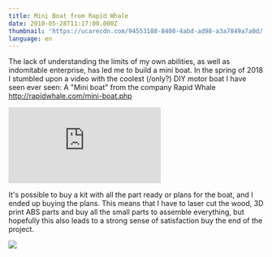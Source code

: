 ```yaml
---
title: Mini Boat from Rapid Whale
date: 2018-05-28T11:17:00.000Z
thumbnail: 'https://ucarecdn.com/94553188-8408-4abd-ad98-a3a7849a7a0d/'
language: en
---
```

The lack of understanding the limits of my own abilities, as well as indomitable enterprise, has led me to build a mini boat. In the spring of 2018 I stumbled upon a video with the coolest (/only?) DIY motor boat I have seen ever seen: A "Mini boat" from the company Rapid Whale <http://rapidwhale.com/mini-boat.php>

<div class="iframe iframe__16x9 mb">
  <iframe src="https://www.youtube.com/embed/ItZRMgxW-cg?rel=0&amp;showinfo=0" frameborder="0" allow="autoplay; encrypted-media" allowfullscreen></iframe>
</div>

It's possible to buy a kit with all the part ready or plans for the boat, and I ended up buying the plans. This means that I have to laser cut the wood, 3D print ABS parts and buy all the small parts to assemble everything, but hopefully this also leads to a strong sense of satisfaction buy the end of the project.

<img src="https://ucarecdn.com/ba515686-9e2d-4c5c-9acf-aecd5e84a9e1/-/format/auto/-/scale_crop/1860x1400/center/" srcset="https://ucarecdn.com/ba515686-9e2d-4c5c-9acf-aecd5e84a9e1/-/format/auto/-/scale_crop/930x700/center/, https://ucarecdn.com/ba515686-9e2d-4c5c-9acf-aecd5e84a9e1/-/format/auto/-/scale_crop/1395x1050/center/ 1.5x, https://ucarecdn.com/ba515686-9e2d-4c5c-9acf-aecd5e84a9e1/-/format/auto/-/scale_crop/1860x1400/center/ 2x" class="no-shadow" />
